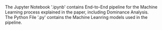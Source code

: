 The Jupyter Notebook '.ipynb' contains End-to-End pipeline for the Machine Learning process explained in the paper, including Dominance Analysis.  
The Python File '.py' contains the Machine Leanring models used in the pipeline.  
